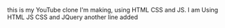  this is my YouTube clone I'm making, using HTML CSS and JS.
I am Using HTML JS CSS and JQuery
another line added 
